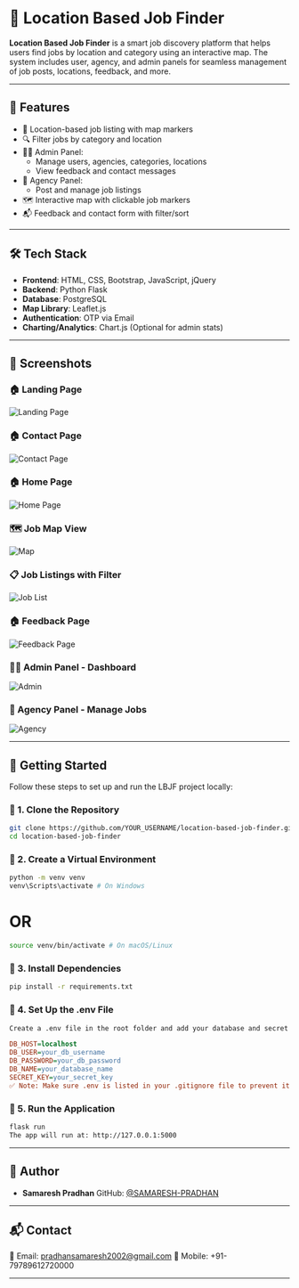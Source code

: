 # 📍 Location Based Job Finder

**Location Based Job Finder** is a smart job discovery platform that helps users find jobs by location and category using an interactive map. The system includes user, agency, and admin panels for seamless management of job posts, locations, feedback, and more.

---

## 🌟 Features

- 📍 Location-based job listing with map markers
- 🔍 Filter jobs by category and location
- 🧑‍💼 Admin Panel:
  - Manage users, agencies, categories, locations
  - View feedback and contact messages
- 🏢 Agency Panel:
  - Post and manage job listings
- 🗺️ Interactive map with clickable job markers
- 📬 Feedback and contact form with filter/sort

---

## 🛠️ Tech Stack

- **Frontend**: HTML, CSS, Bootstrap, JavaScript, jQuery
- **Backend**: Python Flask
- **Database**: PostgreSQL
- **Map Library**: Leaflet.js
- **Authentication**: OTP via Email
- **Charting/Analytics**: Chart.js (Optional for admin stats)

---

## 📸 Screenshots

### 🏠 Landing Page

![Landing Page](Screenshots/landing_page.jpg)

### 🏠 Contact Page

![Contact Page](Screenshots/contact.jpg)

### 🏠 Home Page

![Home Page](Screenshots/home_page.jpg)

### 🗺️ Job Map View

![Map](Screenshots/mapview.jpg)

### 📋 Job Listings with Filter

![Job List](Screenshots/joblist.jpg)

### 🏠 Feedback Page

![Feedback Page](Screenshots/feedback.jpg)

### 🧑‍💼 Admin Panel - Dashboard

![Admin](Screenshots/adminpanel.jpg)

### 🏢 Agency Panel - Manage Jobs

![Agency](Screenshots/agency_panel.jpg)

---

## 🚀 Getting Started

Follow these steps to set up and run the LBJF project locally:

### 🔹 1. Clone the Repository

```bash
git clone https://github.com/YOUR_USERNAME/location-based-job-finder.git
cd location-based-job-finder
```

### 🔹 2. Create a Virtual Environment

```bash
python -m venv venv
venv\Scripts\activate # On Windows
```

# OR

```bash
source venv/bin/activate # On macOS/Linux
```

### 🔹 3. Install Dependencies

```bash
pip install -r requirements.txt
```

### 🔹 4. Set Up the .env File

```bash
Create a .env file in the root folder and add your database and secret config:
```

```ini
DB_HOST=localhost
DB_USER=your_db_username
DB_PASSWORD=your_db_password
DB_NAME=your_database_name
SECRET_KEY=your_secret_key
✅ Note: Make sure .env is listed in your .gitignore file to prevent it from being pushed to GitHub.
```

### 🔹 5. Run the Application

```bash
flask run
The app will run at: http://127.0.0.1:5000
```

---

## 👤 Author

- **Samaresh Pradhan**
  GitHub: [@SAMARESH-PRADHAN](https://github.com/SAMARESH-PRADHAN)

---

## 📬 Contact

📧 Email: pradhansamaresh2002@gmail.com
📱 Mobile: +91-79789612720000

---
